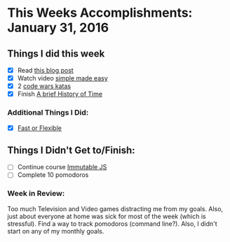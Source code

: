 # This Weeks Accomplishments: January 31, 2016

## Things I did this week
- [x] Read [this blog post](http://una.github.io/personal-goals-guide/)
- [x] Watch video [simple made easy](http://www.infoq.com/presentations/Simple-Made-Easy)
- [x] 2 [code wars katas](http://www.codewars.com)
- [x] Finish [A brief History of Time](http://www.goodreads.com/book/show/3869.A_Brief_History_of_Time)

### Additional Things I Did:
- [x] [Fast or Flexible](https://www.youtube.com/watch?v=R39zdSLd8ic)

## Things I Didn't Get to/Finish:
- [ ] Continue course [Immutable JS](https://egghead.io/series/learn-how-to-use-immutable-js)
- [ ] Complete 10 pomodoros

### Week in Review:
Too much Television and Video games distracting me from my goals. Also, just about everyone at home was sick for most of the week (which is stressful).
Find a way to track pomodoros (command line?). Also, I didn't start on any of my monthly goals.
